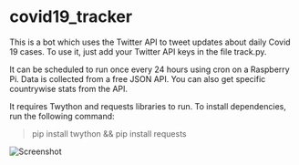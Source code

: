 # covid19_tracker
This is a bot which uses the Twitter API to tweet updates about daily Covid 19 cases.
To use it, just add your Twitter API keys in the file track.py.


It can be scheduled to run once every 24 hours using cron on a Raspberry Pi.
Data is collected from a free JSON API. You can also get specific countrywise stats from the API.


It requires Twython and requests libraries to run.
To install dependencies, run the following command:
>pip install twython && pip install requests



![Screenshot](https://lh3.googleusercontent.com/xtliX4YUEgPbOFhGMlo0xj7boROYF8FGO-9jNTNgiyYlGv76LblLB7xb1ZPr21Zz_j5ZPT3zcVjuVdlcuAY1vN4bb4AarTYLlBQY5_Y9fU0UxLG0yliGlxtma47hD6JbZQMSSJgG_5g=w590-h130-no)
